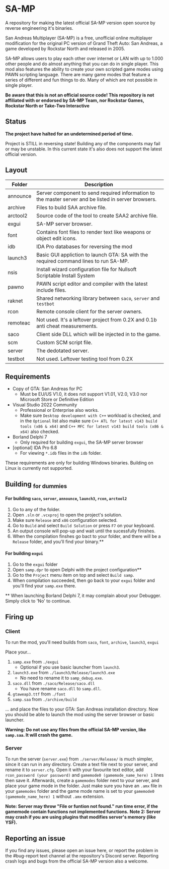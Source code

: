# SA-MP
A repository for making the latest official SA-MP version open source by reverse engineering it's binaries.

San Andreas Multiplayer (SA-MP) is a free, unofficial online multiplayer modification for the original PC version of Grand Theft Auto: San Andreas, a game developed by Rockstar North and released in 2005.

SA-MP allows users to play each other over internet or LAN with up to 1.000 other people and do almost anything that you can do in single player. This mod also features the ability to create your own scripted game modes using PAWN scripting language. There are many game modes that feature a series of different and fun things to do. Many of which are not possible in single player.

**Be aware that this is not an official source code! This repository is not affiliated with or endorsed by SA-MP Team, nor Rockstar Games, Rockstar North or Take-Two Interactive**

## Status
**The project have halted for an undetermined period of time.**

Project is STILL in reversing state! Building any of the components may fail or may be unstable. In this current state it's also does not support the latest
official version.

## Layout
| Folder | Description |
| ------ | ----------- |
| announce | Server component to send required information to the master server and be listed in server browsers. |
| archive | Files to build SAA archive file. |
| arctool2 | Source code of the tool to create SAA2 archive file. |
| exgui | SA-MP server browser. |
| font | Contains font files to render text like weapons or object edit icons. |
| idb | IDA Pro databases for reversing the mod |
| launch3 | Basic GUI appliction to launch GTA: SA with the required command lines to run SA-MP. |
| nsis | Install wizard configuration file for Nullsoft Scriptable Install System |
| pawno | PAWN script editor and compiler with the latest include files. |
| raknet | Shared networking library between `saco`, `server` and `testbot` |
| rcon | Remote console client for the server owners. |
| remoteac | Not used. It's a leftover project from 0.2X and 0.1b anti cheat measurements. |
| saco | Client side DLL which will be injected in to the game. |
| scm | Custom SCM script file. |
| server | The dedotated server. |
| testbot | Not used. Leftover testing tool from 0.2X |

## Requirements
- Copy of GTA: San Andreas for PC
  - Must be EU/US V1.0, it does not support V1.01, V2.0, V3.0 nor Microsoft Store or Definitive Edition
- Visual Studio 2022 Community
  - Professional or Enterprise also works. 
  - Make sure `Desktop development with C++` workload is checked, and in the `Optional` list also make sure `C++ ATL for latest v143 build tools (x86 & x64)` and `C++ MFC for latest v143 build tools (x86 & x64)` also checked.
- Borland Delphi 7
  - Only required for building `exgui`, the SA-MP server browser 
- [optional] IDA Pro 6.8
  - For viewing `*.idb` files in the `idb` folder.

These requirements are only for building Windows binaries. Building on Linux is currently not supported.

## Building <sub>for dummies</sub>

#### For building `saco`, `server`, `announce`, `launch3`, `rcon`, `arctool2`
1. Go to any of the folder.
2. Open `.sln` or `.vcxproj` to open the project's solution.
3. Make sure `Release` and `x86` configuration selected.
4. Go to `Build` and select `Build Solution` or press `F7` on your keyboard.
5. An output console will pop-up and wait until the sucessfully finishes.
6. When the compilation finshes go bact to your folder, and there will be a `Release` folder, and you'll find your binary.**

#### For building `exgui`
1. Go to the `exgui` folder
2. Open `samp.dpr` to open Delphi with the project configuration**
3. Go to the `Project` menu item on top and select `Build samp`.
4. When compilation succeeded, then go back to your `exgui` folder and you'll find your `samp.exe` there.

** When launching Borland Delphi 7, it may complain about your Debugger. Simply click to 'No' to continue.

## Firing up

### Client

To run the mod, you'll need builds from `saco`, `font`, `archive`, `launch3`, `exgui`

Place your...

1. `samp.exe` from `./exgui`
    - Optional if you use basic launcher from `launch3`.
2. `launch3.exe` from `./launch3/Release/launch3.exe`
    - No need to rename it to `samp_debug.exe`.
3. `saco.dll` from `./saco/Release/saco.dll`
    - You have rename `saco.dll` to `samp.dll`.
4. `gtaweap3.ttf` from `./font`
5. `samp.saa` from `./archive/build`

... and place the files to your GTA: San Andreas installation directory. Now you should be able to launch the mod using the server browser or basic launcher.

**Warning: Do not use any files from the official SA-MP version, like `samp.saa`. It will crash the game.**

### Server

To run the server (`server.exe`) from `./server/Release/` is much simpler, since it can run in any directory. Create a text file next to your server, and rename it to `server.cfg`. Open it with your favourite text editor, add `rcon_password (your password)` and `gamemode0 (gamemode_name_here) 1` lines then save it. Afterwards, create a `gamemodes` folder next to your server, and place your game mode in the folder. Just make sure you have an `.amx` file in your `gamemodes` folder and the game mode name is set to your `gamemode0 (gamemode_name_here) 1` without `.amx` extension.

**Note: Server may throw "File or funtion not found." run time error, if the gamemode contain functions not implemented functions.**
**Note 2: Server may crash if you are using plugins that modifies server's memory (like YSF).**

## Reporting an issue
If you find any issues, please open an issue here, or report the problem in the #bug-report text channel at the repository's Discord server.
Reporting crash logs and bugs from the official SA-MP version also a welcome.
